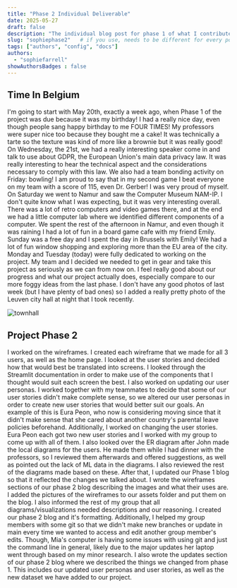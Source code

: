 ```yaml
---
title: "Phase 2 Individual Deliverable"
date: 2025-05-27
draft: false
description: "The individual blog post for phase 1 of what I contributed and my time in Leuven"
slug: "sophiephase2"   # if you use, needs to be different for every post
tags: ["authors", "config", "docs"]
authors:
  - "sophiefarrell"
showAuthorsBadges : false
---
```

## Time In Belgium
I'm going to start with May 20th, exactly a week ago, when Phase 1 of the project was due because it was my birthday! I had a really nice day, even though people sang happy birthday to me FOUR TIMES! My professors were super nice too because they bought me a cake! It was technically a tarte so the texture was kind of more like a brownie but it was really good! On Wednesday, the 21st, we had a really interesting speaker come in and talk to use about GDPR, the European Union's main data privacy law. It was really interesting to hear the technical aspect and the considerations necessary to comply with this law. We also had a team bonding activity on Friday: bowling! I am proud to say that in my second game I beat everyone on my team with a score of 115, even Dr. Gerber! I was very proud of myself. On Saturday we went to Namur and saw the Computer Museum NAM-IP. I don't quite know what I was expecting, but it was very interesting overall. There was a lot of retro computers and video games there, and at the end we had a little computer lab where we identified different components of a computer. We spent the rest of the afternoon in Namur, and even though it was raining I had a lot of fun in a board game cafe with my friend Emily. Sunday was a free day and I spent the day in Brussels with Emily! We had a lot of fun window shopping and exploring more than the EU area of the city. Monday and Tuesday (today) were fully dedicated to working on the project. My team and I decided we needed to get in gear and take this project as seriously as we can from now on. I feel really good about our progress and what our project actually does, especially compare to our more foggy ideas from the last phase. I don't have any good photos of last week (but I have plenty of bad ones) so I added a really pretty photo of the Leuven city hall at night that I took recently. 

![townhall](/townhallNight.jpeg)

## Project Phase 2
I worked on the wireframes. I created each wireframe that we made for all 3 users, as well as the home page. I looked at the user stories and decided how that would best be translated into screens. I looked through the Streamlit documentation in order to make use of the components that I thought would suit each screen the best. I also worked on updating our user personas. I worked together with my teammates to decide that some of our user stories didn't make complete sense, so we altered our user personas in order to create new user stories that would better suit our goals. An example of this is Eura Peon, who now is considering moving since that it didn't make sense that she cared about another country's parental leave policies beforehand. Additionally, I worked on changing the user stories. Eura Peon each got two new user stories and I worked with my group to come up with all of them. I also looked over the ER diagram after John made the local diagrams for the users. He made them while I had dinner with the professors, so I reviewed them afterwards and offered suggestions, as well as pointed out the lack of ML data in the diagrams. I also reviewed the rest of the diagrams made based on these. After that, I updated our Phase 1 blog so that it reflected the changes we talked about. I wrote the wireframes sections of our phase 2 blog describing the images and what their uses are. I added the pictures of the wireframes to our assets folder and put them on the blog. I also informed the rest of my group that all diagrams/visualizations needed descriptions and our reasoning. I created our phase 2 blog and it's formatting. Additionally, I helped my group members with some git so that we didn't make new branches or update in main every time we wanted to access and edit another group member's edits. Though, Mia's computer is having some issues with using git and just the command line in general, likely due to the major updates her laptop went through based on my minor research. I also wrote the updates section of our phase 2 blog where we described the things we changed from phase 1. This includes our updated user personas and user stories, as well as the new dataset we have added to our project.  


